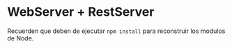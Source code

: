 # WebServer + RestServer

Recuerden que deben de ejecutar ``` npm install ``` para reconstruir los modulos de Node.

